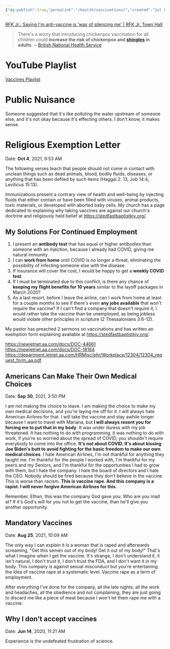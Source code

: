 ```yaml
---
{"dg-publish":true,"permalink":"/health/vaccinations/","created":"Jul 04, 2023, 9:13 AM","updated":""}
---
```



[RFK Jr.: Saying I'm anti-vaccine is 'way of silencing me' | RFK Jr. Town Hall](https://www.youtube.com/watch?v=KLxBwIupF88)

> There's a worry that introducing chickenpox vaccination for all children could **increase the risk of chickenpox and [shingles](https://www.nhs.uk/conditions/shingles/) in adults**. ~ [British National Health Service](https://www.nhs.uk/conditions/vaccinations/chickenpox-vaccine-questions-answers/)

# YouTube Playlist

[Vaccines Playlist](https://www.youtube.com/playlist?list=PLYAz1Lwo4O5-6R5x0oID448OuLxXtRD2b)

# Public Nuisance

Someone suggested that it's like polluting the water upstream of someone else, and it's not okay because it's effecting others. I don't know, it makes sense.

# Religious Exemption Letter

Date: **Oct 4**, 2021, 9:53 AM

The following verses teach that people should not come in contact with unclean things such as dead animals, blood, bodily fluids, diseases, or anything that has been defiled by such items (Haggai 2: 13, Job 14:4, Leviticus 15:13).

Immunizations present a contrary view of health and well-being by injecting fluids that either contain or have been filled with viruses, animal products, toxic materials, or developed with aborted baby cells. My church has a page dedicated to explaining why taking vaccines are against our church's doctrine and religiously held belief at <https://stedfastbaptistkjv.org/>.

## My Solutions For Continued Employment

1. I present an **antibody test** that has equal or higher antibodies than someone with an injection, because I already had COVID, giving me natural immunity.
2. I can **work from home** until COVID is no longer a threat, eliminating the possibility of infecting someone else with the disease.
3. If insurance will cover the cost, I would be happy to get a **weekly COVID test**.
4. If I must be terminated due to this conflict, is there any chance of **keeping my flight benefits for 10 years** similar to the layoff packages in March 2020?
5. As a last resort, before I leave the airline, can I work from home at least for a couple months to see if there's even **any jobs available** that won't require the vaccine? If I can't find a company that doesn't require it, I would rather take the vaccine than be unemployed, as being jobless would violate other principles in scripture (2 Thessalonians 3:6-12).

My pastor has preached 2 sermons on vaccinations and has written an exemption form explaining available at <https://stedfastbaptistkjv.org/>.

https://newjetnet.aa.com/docs/DOC-44661
https://newjetnet.aa.com/docs/DOC-18164
https://department.jetnet.aa.com/HRMisc/ehr/Workplace/12304/12304_request_form_aa.pdf

## Americans Can Make Their Own Medical Choices

Date: **Sep 30**, 2021, 3:50 PM

I am not making the choice to leave. I am making the choice to make my own medical decisions, and you're laying me off for it. I will always hate American Airlines for that. I will take the vaccine  and stay awhile longer because I want to travel with Mariana, but **I will always resent you for forcing me to put that in my body**. It was under duress with my job threatened. It has nothing to do with programming, it was nothing to do with work, if you're so worried about the spread of COVID, you shouldn't require everybody to come into the office. **It's not about COVID. It's about kissing Joe Biden's butt to avoid fighting for the basic freedom to make our own medical choices**. I hate American Airlines, I'm not thankful for anything they taught me. I'm thankful for the people I worked with, I'm thankful for my peers and my Seniors, and I'm thankful for the opportunities I had to grow with them, but I hate the company. I hate the board of directors and I hate the CEO. Nobody should be fired because they don't believe in the vaccine. This is worse than racism. **This is vaccine rape. And this company is a rapist. I will never forgive American Airlines for this**.

Remember, Ethan, this was the company God gave you. Who are you mad at? If it's God's will for you not to get the vaccine, than he'll give you another opportunity.

## Mandatory Vaccines

Date: **Aug 25**, 2021, 10:09 AM

The only way I can explain it is a woman that is raped and afterwards screaming, "Get this semen out of my body! Get it out of my body!" That's what I imagine when I get the vaccine. It's strange, I don't understand it, it isn't natural, I don't trust it, I don't trust the FDA, and I don't want it in my body. This company is against sexual misconduct but you're entertaining the idea of vaccine rape at a systematic level. Vaccine rape as a term of employment.

After everything I've done for the company, all the late nights, all the work and headaches, all the obedience and not complaining, they are just going to discard me like a piece of meat because I won't let them rape me with a vaccine.

## Why I don't accept vaccines

Date: **Jun 14**, 2020, 11:21 AM

Experience is the undefeated frustration of science.
